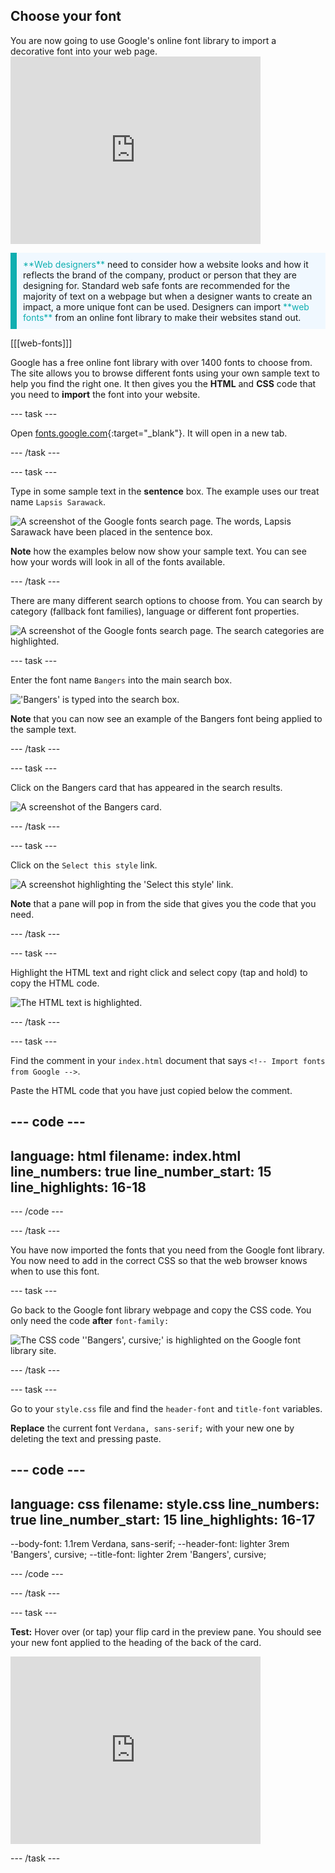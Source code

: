 ## Choose your font

<div style="display: flex; flex-wrap: wrap">
<div style="flex-basis: 200px; flex-grow: 1; margin-right: 15px;">
You are now going to use Google's online font library to import a decorative font into your web page. 
</div>
<div>
<iframe src="https://trinket.io/embed/html/d6e6ad03dc?outputOnly=true" width="400" height="300" frameborder="0" marginwidth="0" marginheight="0" allowfullscreen></iframe>
</div>
</div>

<p style="border-left: solid; border-width:10px; border-color: #0faeb0; background-color: aliceblue; padding: 10px;">
<span style="color: #0faeb0">**Web designers**</span> need to consider how a website looks and how it reflects the brand of the company, product or person that they are designing for. Standard web safe fonts are recommended for the majority of text on a webpage but when a designer wants to create an impact, a more unique font can be used. Designers can import <span style="color: #0faeb0">**web fonts**</span> from an online font library to make their websites stand out.</p>

[[[web-fonts]]]

Google has a free online font library with over 1400 fonts to choose from. The site allows you to browse different fonts using your own sample text to help you find the right one. It then gives you the **HTML** and **CSS** code that you need to **import** the font into your website. 

--- task ---

Open [fonts.google.com](https://fonts.google.com/){:target="_blank"}. It will open in a new tab. 

--- /task ---

--- task ---

Type in some sample text in the **sentence** box. The example uses our treat name `Lapsis Sarawack`.

![A screenshot of the Google fonts search page. The words, Lapsis Sarawack have been placed in the sentence box.](images/custom.png)

**Note** how the examples below now show your sample text. You can see how your words will look in all of the fonts available. 

--- /task ---

There are many different search options to choose from. You can search by category (fallback font families), language or different font properties. 

![A screenshot of the Google fonts search page. The search categories are highlighted.](images/search-options.PNG)

--- task ---

Enter the font name `Bangers` into the main search box. 

!['Bangers' is typed into the search box.](images/bangers.png)

**Note** that you can now see an example of the Bangers font being applied to the sample text. 

--- /task ---

--- task ---

Click on the Bangers card that has appeared in the search results.

![A screenshot of the Bangers card.](images/bangers-card.PNG)

--- /task ---

--- task ---

Click on the `Select this style` link.

![A screenshot highlighting the 'Select this style' link.](images/select-style.png)

**Note** that a pane will pop in from the side that gives you the code that you need.

--- /task ---

--- task ---

Highlight the HTML text and right click and select copy (tap and hold) to copy the HTML code.

![The HTML text is highlighted.](images/html.png)

--- /task ---

--- task ---

Find the comment in your `index.html` document that says `<!-- Import fonts from Google -->`.

Paste the HTML code that you have just copied below the comment.

--- code ---
---
language: html
filename: index.html
line_numbers: true
line_number_start: 15
line_highlights: 16-18
---
  <!-- Import fonts from Google -->
  <link rel="preconnect" href="https://fonts.googleapis.com">
  <link rel="preconnect" href="https://fonts.gstatic.com" crossorigin>
  <link href="https://fonts.googleapis.com/css2?family=Bangers&display=swap" rel="stylesheet">

--- /code ---

--- /task ---

You have now imported the fonts that you need from the Google font library. You now need to add in the correct CSS so that the web browser knows when to use this font. 

--- task ---

Go back to the Google font library webpage and copy the CSS code. You only need the code **after** `font-family: `

![The CSS code ''Bangers', cursive;' is highlighted on the Google font library site.](images/css.png)

--- /task ---

--- task ---

Go to your `style.css` file and find the `header-font` and `title-font` variables. 

**Replace** the current font `Verdana, sans-serif;` with your new one by deleting the text and pressing paste.

--- code ---
---
language: css
filename: style.css
line_numbers: true
line_number_start: 15
line_highlights: 16-17
---
  --body-font: 1.1rem Verdana, sans-serif;
  --header-font: lighter 3rem 'Bangers', cursive;
  --title-font: lighter 2rem 'Bangers', cursive;

--- /code ---

--- /task ---

--- task ---

**Test:** Hover over (or tap) your flip card in the preview pane. You should see your new font applied to the heading of the back of the card.

<div>
<iframe src="https://trinket.io/embed/html/d6e6ad03dc?outputOnly=true" width="400" height="300" frameborder="0" marginwidth="0" marginheight="0" allowfullscreen></iframe>
</div>

--- /task ---



